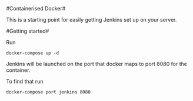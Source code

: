 #Containerised Docker#

This is a starting point for easily getting Jenkins set up on your server.

#Getting started#

Run
```
docker-compose up -d
```
Jenkins will be launched on the port that docker maps to port 8080 for the container.

To find that run
```
docker-compose port jenkins 8080
```
